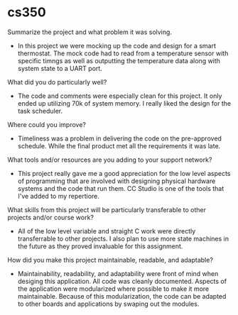 # cs350

Summarize the project and what problem it was solving.
* In this project we were mocking up the code and design for a smart thermostat. The mock code had to read from a temperature sensor with specific timngs as well as outputting the temperature data along with system state to a UART port.

What did you do particularly well?
* The code and comments were especially clean for this project.  It only ended up utilizing 70k of system memory.  I really liked the design for the task scheduler.

Where could you improve?
* Timeliness was a problem in delivering the code on the pre-approved schedule.  While the final product met all the requirements it was late.

What tools and/or resources are you adding to your support network?
* This project really gave me a good appreciation for the low level aspects of programming that are involved with designing physical hardware systems and the code that run them.  CC Studio is one of the tools that I've added to my repertiore.

What skills from this project will be particularly transferable to other projects and/or course work?
* All of the low level variable and straight C work were directly transferrable to other projects.  I also plan to use more state machines in the future as they proved invaluable for this assignment.

How did you make this project maintainable, readable, and adaptable?
* Maintainability, readability, and adaptability were front of mind when desiging this application. All code was cleanly documented.  Aspects of the application were modularized where possible to make it more maintainable.  Because of this modularization, the code can be adapted to other boards and applications by swaping out the modules.
